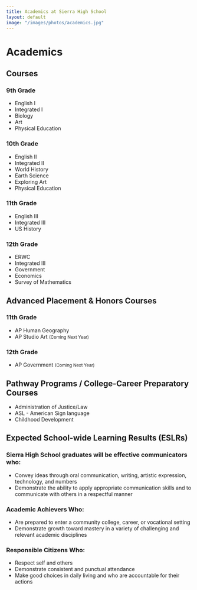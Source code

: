 ```yaml
---
title: Academics at Sierra High School
layout: default
image: "/images/photos/academics.jpg"
---
```


<div class="text" markdown="1">

# Academics

## Courses

### 9th Grade

* English I
* Integrated I
* Biology
* Art
* Physical Education

### 10th Grade

* English II
* Integrated II
* World History
* Earth Science
* Exploring Art
* Physical Education

### 11th Grade

* English III
* Integrated III
* US History

### 12th Grade

* ERWC
* Integrated III
* Government
* Economics
* Survey of Mathematics

## Advanced Placement & Honors Courses

### 11th Grade

* AP Human Geography
* AP Studio Art <small>(Coming Next Year)</small>

### 12th Grade

* AP Government <small>(Coming Next Year)</small>

## Pathway Programs / College-Career Preparatory Courses

* Administration of Justice/Law
* ASL - American Sign language
* Childhood Development

## Expected School-wide Learning Results (ESLRs)

### Sierra High School graduates will be effective communicators who:

* Convey ideas through oral communication, writing, artistic expression, technology, and numbers
* Demonstrate the ability to apply appropriate communication skills and to communicate with others in a respectful manner

### Academic Achievers Who:

* Are prepared to enter a community college, career, or vocational setting
* Demonstrate growth toward mastery in a variety of challenging and relevant academic disciplines

### Responsible Citizens Who:

* Respect self and others
* Demonstrate consistent and punctual attendance
* Make good choices in daily living and who are accountable for their actions

<!--

## English

*   English I
*   English II
*   English III
*   Expository Reading and Writing (ERWC)
*   Novel and Writing

## Math

*   Integrated I
*   Integrated II
*   Integrated III
*   Survey of Mathematics

## Science

*   Biology
*   Earth Science

## Social Science

*   World History
*   US History
*   Government
*   Economics
*   AP Human Geography
*   AP Government <small>(Starting Fall 2017)</small>
*   Latino Studies

## Visual Arts

*   Art
*   Exploring Art
*   AP Studio Art <small>(Starting Fall 2017)</small>
*   Yearbook

## College & Career Preparation

*   Administration of Justice/Law
*   American Sign language (ASL)
*   Childhood Development

## Physical Education

*   Physical Education I
*   Physical Education II

## Electives

*   Leadership
*   Forensics
*   Early Childhood Development

-->

</div>
